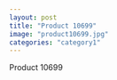 ```yaml
---
layout: post
title: "Product 10699"
image: "product10699.jpg"
categories: "category1"
---
```

Product 10699
